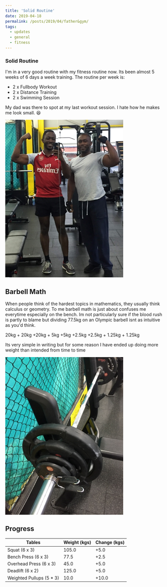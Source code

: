 ```yaml
---
title: 'Solid Routine'
date: 2019-04-18
permalink: /posts/2019/04/father&gym/
tags:
  - updates
  - general
  - fitness
---
```


### Solid Routine
I'm in a very good routine with my fitness routine now. Its been almost 5 weeks of 6 days a week training. The routine per week is:
- 2 x Fullbody Workout
- 2 x Distance Training
- 2 x Swimming Session

My dad was there to spot at my last workout session. I hate how he makes me look small. 😆 

<img src="/images/father2.jpg" alt="father" height="500"/>

## Barbell Math
When people think of the hardest topics in mathematics, they usually think calculus or geometry. To me barbell
math is just about confuses me everytime especially on the bench. Im not particularly sure if the blood rush is partly to 
blame but dividing 77.5kg on an Olympic barbell isnt as intuitive as you'd think. 

20kg + 20kg +20kg + 5kg +5kg +2.5kg +2.5kg + 1.25kg + 1.25kg

Its very simple in writing but for some reason I have ended up doing more weight than intended from time to time

<img src="/images/barbellmath.jpg" alt="barbellmath" height="500"/>

## Progress

| Tables        | Weight (kgs)  |Change (kgs) |
| ------------- |-------------| -----------|
| Squat (6 x 3) |      105.0  | +5.0 |
| Bench Press (6 x 3)   | 77.5     |   +2.5 |
| Overhead Press (6 x 3) | 45.0      |    +5.0 |
| Deadlift (6 x 2) | 125.0    |   +5.0 |
| Weighted Pullups (5 * 3) | 10.0     |    +10.0 |
